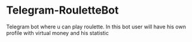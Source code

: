 # Telegram-RouletteBot
Telegram bot where u can play roulette. In this bot user will have his own profile with virtual money and his statistic
